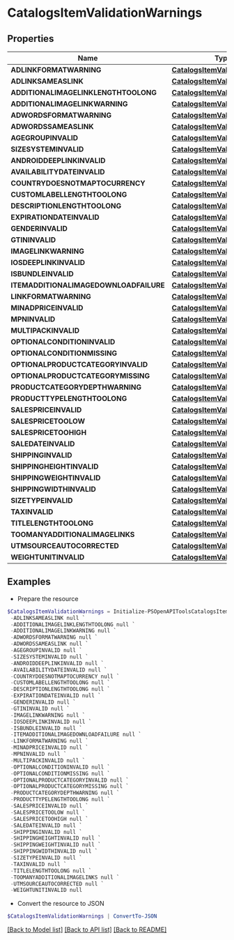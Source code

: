 # CatalogsItemValidationWarnings
## Properties

Name | Type | Description | Notes
------------ | ------------- | ------------- | -------------
**ADLINKFORMATWARNING** | [**CatalogsItemValidationDetails**](CatalogsItemValidationDetails.md) |  | [optional] 
**ADLINKSAMEASLINK** | [**CatalogsItemValidationDetails**](CatalogsItemValidationDetails.md) |  | [optional] 
**ADDITIONALIMAGELINKLENGTHTOOLONG** | [**CatalogsItemValidationDetails**](CatalogsItemValidationDetails.md) |  | [optional] 
**ADDITIONALIMAGELINKWARNING** | [**CatalogsItemValidationDetails**](CatalogsItemValidationDetails.md) |  | [optional] 
**ADWORDSFORMATWARNING** | [**CatalogsItemValidationDetails**](CatalogsItemValidationDetails.md) |  | [optional] 
**ADWORDSSAMEASLINK** | [**CatalogsItemValidationDetails**](CatalogsItemValidationDetails.md) |  | [optional] 
**AGEGROUPINVALID** | [**CatalogsItemValidationDetails**](CatalogsItemValidationDetails.md) |  | [optional] 
**SIZESYSTEMINVALID** | [**CatalogsItemValidationDetails**](CatalogsItemValidationDetails.md) |  | [optional] 
**ANDROIDDEEPLINKINVALID** | [**CatalogsItemValidationDetails**](CatalogsItemValidationDetails.md) |  | [optional] 
**AVAILABILITYDATEINVALID** | [**CatalogsItemValidationDetails**](CatalogsItemValidationDetails.md) |  | [optional] 
**COUNTRYDOESNOTMAPTOCURRENCY** | [**CatalogsItemValidationDetails**](CatalogsItemValidationDetails.md) |  | [optional] 
**CUSTOMLABELLENGTHTOOLONG** | [**CatalogsItemValidationDetails**](CatalogsItemValidationDetails.md) |  | [optional] 
**DESCRIPTIONLENGTHTOOLONG** | [**CatalogsItemValidationDetails**](CatalogsItemValidationDetails.md) |  | [optional] 
**EXPIRATIONDATEINVALID** | [**CatalogsItemValidationDetails**](CatalogsItemValidationDetails.md) |  | [optional] 
**GENDERINVALID** | [**CatalogsItemValidationDetails**](CatalogsItemValidationDetails.md) |  | [optional] 
**GTININVALID** | [**CatalogsItemValidationDetails**](CatalogsItemValidationDetails.md) |  | [optional] 
**IMAGELINKWARNING** | [**CatalogsItemValidationDetails**](CatalogsItemValidationDetails.md) |  | [optional] 
**IOSDEEPLINKINVALID** | [**CatalogsItemValidationDetails**](CatalogsItemValidationDetails.md) |  | [optional] 
**ISBUNDLEINVALID** | [**CatalogsItemValidationDetails**](CatalogsItemValidationDetails.md) |  | [optional] 
**ITEMADDITIONALIMAGEDOWNLOADFAILURE** | [**CatalogsItemValidationDetails**](CatalogsItemValidationDetails.md) |  | [optional] 
**LINKFORMATWARNING** | [**CatalogsItemValidationDetails**](CatalogsItemValidationDetails.md) |  | [optional] 
**MINADPRICEINVALID** | [**CatalogsItemValidationDetails**](CatalogsItemValidationDetails.md) |  | [optional] 
**MPNINVALID** | [**CatalogsItemValidationDetails**](CatalogsItemValidationDetails.md) |  | [optional] 
**MULTIPACKINVALID** | [**CatalogsItemValidationDetails**](CatalogsItemValidationDetails.md) |  | [optional] 
**OPTIONALCONDITIONINVALID** | [**CatalogsItemValidationDetails**](CatalogsItemValidationDetails.md) |  | [optional] 
**OPTIONALCONDITIONMISSING** | [**CatalogsItemValidationDetails**](CatalogsItemValidationDetails.md) |  | [optional] 
**OPTIONALPRODUCTCATEGORYINVALID** | [**CatalogsItemValidationDetails**](CatalogsItemValidationDetails.md) |  | [optional] 
**OPTIONALPRODUCTCATEGORYMISSING** | [**CatalogsItemValidationDetails**](CatalogsItemValidationDetails.md) |  | [optional] 
**PRODUCTCATEGORYDEPTHWARNING** | [**CatalogsItemValidationDetails**](CatalogsItemValidationDetails.md) |  | [optional] 
**PRODUCTTYPELENGTHTOOLONG** | [**CatalogsItemValidationDetails**](CatalogsItemValidationDetails.md) |  | [optional] 
**SALESPRICEINVALID** | [**CatalogsItemValidationDetails**](CatalogsItemValidationDetails.md) |  | [optional] 
**SALESPRICETOOLOW** | [**CatalogsItemValidationDetails**](CatalogsItemValidationDetails.md) |  | [optional] 
**SALESPRICETOOHIGH** | [**CatalogsItemValidationDetails**](CatalogsItemValidationDetails.md) |  | [optional] 
**SALEDATEINVALID** | [**CatalogsItemValidationDetails**](CatalogsItemValidationDetails.md) |  | [optional] 
**SHIPPINGINVALID** | [**CatalogsItemValidationDetails**](CatalogsItemValidationDetails.md) |  | [optional] 
**SHIPPINGHEIGHTINVALID** | [**CatalogsItemValidationDetails**](CatalogsItemValidationDetails.md) |  | [optional] 
**SHIPPINGWEIGHTINVALID** | [**CatalogsItemValidationDetails**](CatalogsItemValidationDetails.md) |  | [optional] 
**SHIPPINGWIDTHINVALID** | [**CatalogsItemValidationDetails**](CatalogsItemValidationDetails.md) |  | [optional] 
**SIZETYPEINVALID** | [**CatalogsItemValidationDetails**](CatalogsItemValidationDetails.md) |  | [optional] 
**TAXINVALID** | [**CatalogsItemValidationDetails**](CatalogsItemValidationDetails.md) |  | [optional] 
**TITLELENGTHTOOLONG** | [**CatalogsItemValidationDetails**](CatalogsItemValidationDetails.md) |  | [optional] 
**TOOMANYADDITIONALIMAGELINKS** | [**CatalogsItemValidationDetails**](CatalogsItemValidationDetails.md) |  | [optional] 
**UTMSOURCEAUTOCORRECTED** | [**CatalogsItemValidationDetails**](CatalogsItemValidationDetails.md) |  | [optional] 
**WEIGHTUNITINVALID** | [**CatalogsItemValidationDetails**](CatalogsItemValidationDetails.md) |  | [optional] 

## Examples

- Prepare the resource
```powershell
$CatalogsItemValidationWarnings = Initialize-PSOpenAPIToolsCatalogsItemValidationWarnings  -ADLINKFORMATWARNING null `
 -ADLINKSAMEASLINK null `
 -ADDITIONALIMAGELINKLENGTHTOOLONG null `
 -ADDITIONALIMAGELINKWARNING null `
 -ADWORDSFORMATWARNING null `
 -ADWORDSSAMEASLINK null `
 -AGEGROUPINVALID null `
 -SIZESYSTEMINVALID null `
 -ANDROIDDEEPLINKINVALID null `
 -AVAILABILITYDATEINVALID null `
 -COUNTRYDOESNOTMAPTOCURRENCY null `
 -CUSTOMLABELLENGTHTOOLONG null `
 -DESCRIPTIONLENGTHTOOLONG null `
 -EXPIRATIONDATEINVALID null `
 -GENDERINVALID null `
 -GTININVALID null `
 -IMAGELINKWARNING null `
 -IOSDEEPLINKINVALID null `
 -ISBUNDLEINVALID null `
 -ITEMADDITIONALIMAGEDOWNLOADFAILURE null `
 -LINKFORMATWARNING null `
 -MINADPRICEINVALID null `
 -MPNINVALID null `
 -MULTIPACKINVALID null `
 -OPTIONALCONDITIONINVALID null `
 -OPTIONALCONDITIONMISSING null `
 -OPTIONALPRODUCTCATEGORYINVALID null `
 -OPTIONALPRODUCTCATEGORYMISSING null `
 -PRODUCTCATEGORYDEPTHWARNING null `
 -PRODUCTTYPELENGTHTOOLONG null `
 -SALESPRICEINVALID null `
 -SALESPRICETOOLOW null `
 -SALESPRICETOOHIGH null `
 -SALEDATEINVALID null `
 -SHIPPINGINVALID null `
 -SHIPPINGHEIGHTINVALID null `
 -SHIPPINGWEIGHTINVALID null `
 -SHIPPINGWIDTHINVALID null `
 -SIZETYPEINVALID null `
 -TAXINVALID null `
 -TITLELENGTHTOOLONG null `
 -TOOMANYADDITIONALIMAGELINKS null `
 -UTMSOURCEAUTOCORRECTED null `
 -WEIGHTUNITINVALID null
```

- Convert the resource to JSON
```powershell
$CatalogsItemValidationWarnings | ConvertTo-JSON
```

[[Back to Model list]](../README.md#documentation-for-models) [[Back to API list]](../README.md#documentation-for-api-endpoints) [[Back to README]](../README.md)

